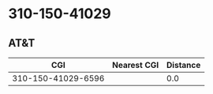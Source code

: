 # 310-150-41029
## AT&T


| CGI | Nearest CGI | Distance |
|-----|-------------|----------|
| 310-150-41029-6596 |  | 0.0 |
